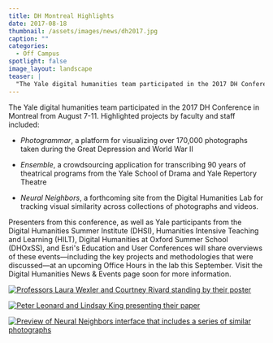 ```yaml
---
title: DH Montreal Highlights
date: 2017-08-18 
thumbnail: /assets/images/news/dh2017.jpg
caption: ""
categories: 
  - Off Campus
spotlight: false 
image_layout: landscape
teaser: |
  "The Yale digital humanities team participated in the 2017 DH Conference in Montreal from August 7-11. Highlighted projects by faculty and staff included: Photogrammar, a platform for visualizing..."
---
```


The Yale digital humanities team participated in the 2017 DH Conference in Montreal from August 7-11. Highlighted projects by faculty and staff included:
 * *Photogrammar*, a platform for visualizing over 170,000 photographs taken during the Great Depression and World War II
    
 * *Ensemble*, a crowdsourcing application for transcribing 90 years of theatrical programs from the Yale School of Drama and Yale Repertory Theatre

 * *Neural Neighbors*, a forthcoming site from the Digital Humanities Lab for tracking visual similarity across collections of photographs and videos.
    
Presenters from this conference, as well as Yale participants from the Digital Humanities Summer Institute (DHSI), Humanities Intensive Teaching and Learning (HILT), Digital Humanities at Oxford Summer School (DHOxSS), and Esri's Education and User Conferences will share overviews of these events—including the key projects and methodologies that were discussed—at an upcoming Office Hours in the lab this September. Visit the Digital Humanities News &amp; Events page soon for more information.
   
[<img alt="Professors Laura Wexler and Courtney Rivard standing by their poster" src="http://web.library.yale.edu/sites/default/files/resize/images/DHMontreal1-341x200.jpg" />](http://web.library.yale.edu/sites/default/files/images/DHMontreal1.jpg)

[<img alt="Peter Leonard and Lindsay King presenting their paper"  src="http://web.library.yale.edu/sites/default/files/resize/images/DHMontreal2-270x200.jpg" />](http://web.library.yale.edu/sites/default/files/images/DHMontreal2.jpg)

[<img alt="Preview of Neural Neighbors interface that includes a series of similar photographs" src="http://web.library.yale.edu/sites/default/files/resize/images/DHMontreal3-315x200.jpg" />](http://web.library.yale.edu/sites/default/files/images/DHMontreal3.jpg)